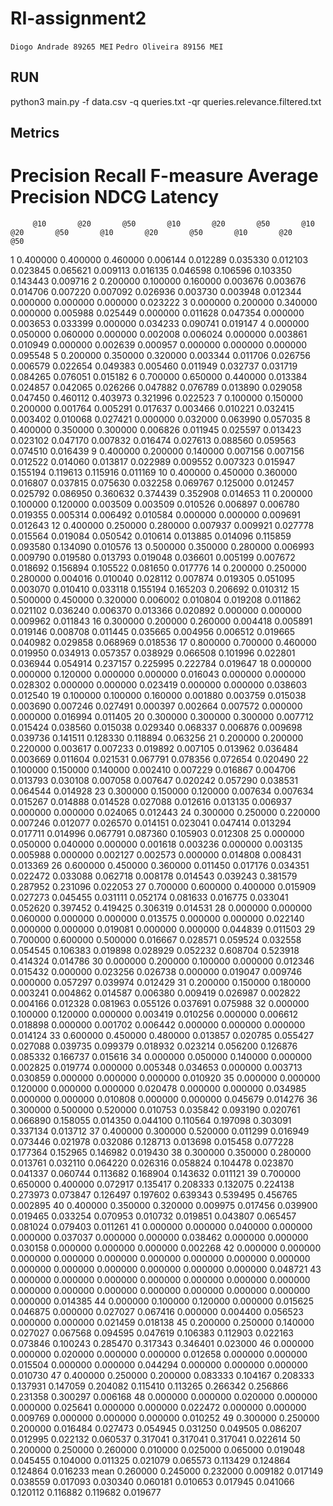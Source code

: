 # RI-assignment2

`Diogo Andrade 89265 MEI`
`Pedro Oliveira 89156 MEI`

## RUN

python3 main.py -f data.csv -q queries.txt -qr queries.relevance.filtered.txt

## Metrics

# Precision Recall F-measure Average Precision NDCG Latency

         @10       @20       @50       @10       @20       @50       @10       @20       @50       @10       @20       @50       @10       @20       @50

1 0.400000 0.400000 0.460000 0.006144 0.012289 0.035330 0.012103 0.023845 0.065621 0.009113 0.016135 0.046598 0.106596 0.103350 0.143443 0.009716
2 0.200000 0.100000 0.160000 0.003676 0.003676 0.014706 0.007220 0.007092 0.026936 0.003730 0.003948 0.012344 0.000000 0.000000 0.000000 0.023222
3 0.000000 0.200000 0.340000 0.000000 0.005988 0.025449 0.000000 0.011628 0.047354 0.000000 0.003653 0.033399 0.000000 0.034233 0.090741 0.019147
4 0.000000 0.050000 0.060000 0.000000 0.002008 0.006024 0.000000 0.003861 0.010949 0.000000 0.002639 0.000957 0.000000 0.000000 0.000000 0.095548
5 0.200000 0.350000 0.320000 0.003344 0.011706 0.026756 0.006579 0.022654 0.049383 0.005460 0.011949 0.032737 0.031719 0.084265 0.076051 0.015182
6 0.700000 0.650000 0.440000 0.013384 0.024857 0.042065 0.026266 0.047882 0.076789 0.013890 0.029058 0.047450 0.460112 0.403973 0.321996 0.022523
7 0.100000 0.150000 0.200000 0.001764 0.005291 0.017637 0.003466 0.010221 0.032415 0.003402 0.010068 0.027421 0.000000 0.032000 0.063990 0.057035
8 0.400000 0.350000 0.300000 0.006826 0.011945 0.025597 0.013423 0.023102 0.047170 0.007832 0.016474 0.027613 0.088560 0.059563 0.074510 0.016439
9 0.400000 0.200000 0.140000 0.007156 0.007156 0.012522 0.014060 0.013817 0.022989 0.009552 0.007323 0.015947 0.155194 0.119613 0.115916 0.011169
10 0.400000 0.450000 0.360000 0.016807 0.037815 0.075630 0.032258 0.069767 0.125000 0.012457 0.025792 0.086950 0.360632 0.374439 0.352908 0.014653
11 0.200000 0.100000 0.120000 0.003509 0.003509 0.010526 0.006897 0.006780 0.019355 0.005314 0.006492 0.010584 0.000000 0.000000 0.009691 0.012643
12 0.400000 0.250000 0.280000 0.007937 0.009921 0.027778 0.015564 0.019084 0.050542 0.010614 0.013885 0.014096 0.115859 0.093580 0.134090 0.010576
13 0.500000 0.350000 0.280000 0.006993 0.009790 0.019580 0.013793 0.019048 0.036601 0.005199 0.007672 0.018692 0.156894 0.105522 0.081650 0.017776
14 0.200000 0.250000 0.280000 0.004016 0.010040 0.028112 0.007874 0.019305 0.051095 0.003070 0.010410 0.033118 0.155194 0.165203 0.206692 0.010312
15 0.500000 0.450000 0.320000 0.006002 0.010804 0.019208 0.011862 0.021102 0.036240 0.006370 0.013366 0.020892 0.000000 0.000000 0.009962 0.011843
16 0.300000 0.200000 0.260000 0.004418 0.005891 0.019146 0.008708 0.011445 0.035665 0.004956 0.006512 0.019665 0.040982 0.029858 0.068969 0.018536
17 0.800000 0.700000 0.460000 0.019950 0.034913 0.057357 0.038929 0.066508 0.101996 0.022801 0.036944 0.054914 0.237157 0.225995 0.222784 0.019647
18 0.000000 0.000000 0.120000 0.000000 0.000000 0.016043 0.000000 0.000000 0.028302 0.000000 0.000000 0.023419 0.000000 0.000000 0.038603 0.012540
19 0.100000 0.100000 0.160000 0.001880 0.003759 0.015038 0.003690 0.007246 0.027491 0.000397 0.002664 0.007572 0.000000 0.000000 0.016994 0.011405
20 0.300000 0.300000 0.300000 0.007712 0.015424 0.038560 0.015038 0.029340 0.068337 0.006876 0.009698 0.039736 0.141511 0.128330 0.118894 0.063256
21 0.200000 0.200000 0.220000 0.003617 0.007233 0.019892 0.007105 0.013962 0.036484 0.003669 0.011604 0.021531 0.067791 0.078356 0.072654 0.020490
22 0.100000 0.150000 0.140000 0.002410 0.007229 0.016867 0.004706 0.013793 0.030108 0.007058 0.007647 0.020242 0.057290 0.038531 0.064544 0.014928
23 0.300000 0.150000 0.120000 0.007634 0.007634 0.015267 0.014888 0.014528 0.027088 0.012616 0.013135 0.006937 0.000000 0.000000 0.024065 0.012443
24 0.300000 0.250000 0.220000 0.007246 0.012077 0.026570 0.014151 0.023041 0.047414 0.013294 0.017711 0.014996 0.067791 0.087360 0.105903 0.012308
25 0.000000 0.050000 0.040000 0.000000 0.001618 0.003236 0.000000 0.003135 0.005988 0.000000 0.002127 0.002573 0.000000 0.014808 0.008431 0.013369
26 0.600000 0.450000 0.360000 0.011450 0.017176 0.034351 0.022472 0.033088 0.062718 0.008178 0.014543 0.039243 0.381579 0.287952 0.231096 0.022053
27 0.700000 0.600000 0.400000 0.015909 0.027273 0.045455 0.031111 0.052174 0.081633 0.016775 0.033041 0.052620 0.397452 0.419425 0.306319 0.014531
28 0.000000 0.000000 0.060000 0.000000 0.000000 0.013575 0.000000 0.000000 0.022140 0.000000 0.000000 0.019081 0.000000 0.000000 0.044839 0.011503
29 0.700000 0.600000 0.500000 0.016667 0.028571 0.059524 0.032558 0.054545 0.106383 0.019898 0.028929 0.052232 0.608704 0.523918 0.414324 0.014786
30 0.000000 0.200000 0.100000 0.000000 0.012346 0.015432 0.000000 0.023256 0.026738 0.000000 0.019047 0.009746 0.000000 0.057297 0.039974 0.012429
31 0.200000 0.150000 0.180000 0.003241 0.004862 0.014587 0.006380 0.009419 0.026987 0.002822 0.004166 0.012328 0.081963 0.055126 0.037691 0.075988
32 0.000000 0.100000 0.120000 0.000000 0.003419 0.010256 0.000000 0.006612 0.018898 0.000000 0.001702 0.006442 0.000000 0.000000 0.000000 0.014124
33 0.600000 0.450000 0.480000 0.013857 0.020785 0.055427 0.027088 0.039735 0.099379 0.018932 0.023214 0.056200 0.126876 0.085332 0.166737 0.015616
34 0.000000 0.050000 0.140000 0.000000 0.002825 0.019774 0.000000 0.005348 0.034653 0.000000 0.003713 0.030859 0.000000 0.000000 0.000000 0.010920
35 0.000000 0.000000 0.120000 0.000000 0.000000 0.020478 0.000000 0.000000 0.034985 0.000000 0.000000 0.010808 0.000000 0.000000 0.045679 0.014276
36 0.300000 0.500000 0.520000 0.010753 0.035842 0.093190 0.020761 0.066890 0.158055 0.014350 0.044100 0.110564 0.197098 0.303091 0.337134 0.013712
37 0.400000 0.300000 0.520000 0.011299 0.016949 0.073446 0.021978 0.032086 0.128713 0.013698 0.015458 0.077228 0.177364 0.152965 0.146982 0.019430
38 0.300000 0.350000 0.280000 0.013761 0.032110 0.064220 0.026316 0.058824 0.104478 0.023870 0.041337 0.060744 0.113682 0.168904 0.143632 0.011121
39 0.700000 0.650000 0.400000 0.072917 0.135417 0.208333 0.132075 0.224138 0.273973 0.073847 0.126497 0.197602 0.639343 0.539495 0.456765 0.002895
40 0.400000 0.350000 0.320000 0.009975 0.017456 0.039900 0.019465 0.033254 0.070953 0.010732 0.019851 0.043807 0.065457 0.081024 0.079403 0.011261
41 0.000000 0.000000 0.040000 0.000000 0.000000 0.037037 0.000000 0.000000 0.038462 0.000000 0.000000 0.030158 0.000000 0.000000 0.000000 0.002268
42 0.000000 0.000000 0.000000 0.000000 0.000000 0.000000 0.000000 0.000000 0.000000 0.000000 0.000000 0.000000 0.000000 0.000000 0.000000 0.048721
43 0.000000 0.000000 0.000000 0.000000 0.000000 0.000000 0.000000 0.000000 0.000000 0.000000 0.000000 0.000000 0.000000 0.000000 0.000000 0.014385
44 0.000000 0.100000 0.120000 0.000000 0.015625 0.046875 0.000000 0.027027 0.067416 0.000000 0.004400 0.056523 0.000000 0.000000 0.021459 0.018138
45 0.200000 0.250000 0.140000 0.027027 0.067568 0.094595 0.047619 0.106383 0.112903 0.022163 0.073846 0.100243 0.285470 0.317343 0.346401 0.023000
46 0.000000 0.000000 0.020000 0.000000 0.000000 0.012658 0.000000 0.000000 0.015504 0.000000 0.000000 0.044294 0.000000 0.000000 0.000000 0.010730
47 0.400000 0.250000 0.200000 0.083333 0.104167 0.208333 0.137931 0.147059 0.204082 0.115410 0.113265 0.266342 0.256866 0.231358 0.300297 0.006168
48 0.000000 0.000000 0.020000 0.000000 0.000000 0.025641 0.000000 0.000000 0.022472 0.000000 0.000000 0.009769 0.000000 0.000000 0.000000 0.010252
49 0.300000 0.250000 0.200000 0.016484 0.027473 0.054945 0.031250 0.049505 0.086207 0.012995 0.022132 0.060537 0.317041 0.317041 0.317041 0.022614
50 0.200000 0.250000 0.260000 0.010000 0.025000 0.065000 0.019048 0.045455 0.104000 0.011325 0.021079 0.065573 0.113429 0.124864 0.124864 0.016233
mean 0.260000 0.245000 0.232000 0.009182 0.017149 0.038559 0.017093 0.030340 0.060181 0.010653 0.017945 0.041066 0.120112 0.116882 0.119682 0.019677
